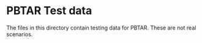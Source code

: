 # PBTAR Test data

The files in this directory contain testing data for PBTAR.
These are not real scenarios.
